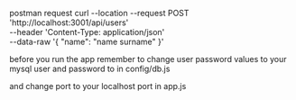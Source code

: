 postman request
curl --location --request POST 'http://localhost:3001/api/users' \
--header 'Content-Type: application/json' \
--data-raw '{
    "name": "name surname"
}'

before you run the app remember to change
user
password
values to your mysql user and password to in config/db.js

and change port to your localhost port in app.js
